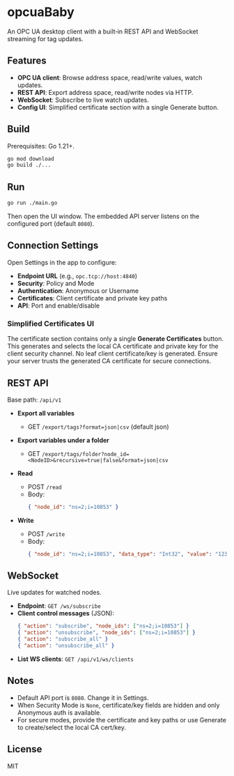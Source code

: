 # opcuaBaby

An OPC UA desktop client with a built‑in REST API and WebSocket streaming for tag updates.

## Features
* __OPC UA client__: Browse address space, read/write values, watch updates.
* __REST API__: Export address space, read/write nodes via HTTP.
* __WebSocket__: Subscribe to live watch updates.
* __Config UI__: Simplified certificate section with a single Generate button.

## Build
Prerequisites: Go 1.21+.

```bash
go mod download
go build ./...
```

## Run
```bash
go run ./main.go
```

Then open the UI window. The embedded API server listens on the configured port (default `8080`).

## Connection Settings
Open Settings in the app to configure:
* __Endpoint URL__ (e.g., `opc.tcp://host:4840`)
* __Security__: Policy and Mode
* __Authentication__: Anonymous or Username
* __Certificates__: Client certificate and private key paths
* __API__: Port and enable/disable

### Simplified Certificates UI
The certificate section contains only a single __Generate Certificates__ button. This generates and selects the local CA certificate and private key for the client security channel. No leaf client certificate/key is generated. Ensure your server trusts the generated CA certificate for secure connections.

## REST API
Base path: `/api/v1`

* __Export all variables__
  - GET `/export/tags?format=json|csv` (default json)

* __Export variables under a folder__
  - GET `/export/tags/folder?node_id=<NodeID>&recursive=true|false&format=json|csv`

* __Read__
  - POST `/read`
  - Body:
    ```json
    { "node_id": "ns=2;i=10853" }
    ```

* __Write__
  - POST `/write`
  - Body:
    ```json
    { "node_id": "ns=2;i=10853", "data_type": "Int32", "value": "123" }
    ```

## WebSocket
Live updates for watched nodes.

* __Endpoint__: `GET /ws/subscribe`
* __Client control messages__ (JSON):
  ```json
  { "action": "subscribe", "node_ids": ["ns=2;i=10853"] }
  { "action": "unsubscribe", "node_ids": ["ns=2;i=10853"] }
  { "action": "subscribe_all" }
  { "action": "unsubscribe_all" }
  ```
* __List WS clients__: `GET /api/v1/ws/clients`

## Notes
* Default API port is `8080`. Change it in Settings.
* When Security Mode is `None`, certificate/key fields are hidden and only Anonymous auth is available.
* For secure modes, provide the certificate and key paths or use Generate to create/select the local CA cert/key.

## License
MIT

